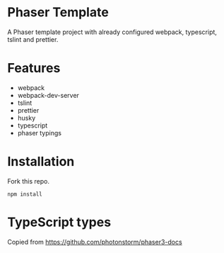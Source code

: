# Phaser Template

A Phaser template project with already configured webpack, typescript, tslint and prettier.

# Features

-   webpack
-   webpack-dev-server
-   tslint
-   prettier
-   husky
-   typescript
-   phaser typings

# Installation

Fork this repo.

```
npm install
```

# TypeScript types

Copied from https://github.com/photonstorm/phaser3-docs
